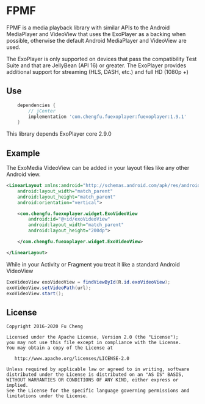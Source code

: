 # FPMF
FPMF is a media playback library with similar APIs to the Android MediaPlayer and VideoView that uses the ExoPlayer as a backing when possible, otherwise the default Android MediaPlayer and VideoView are used.

The ExoPlayer is only supported on devices that pass the compatibility Test Suite and that are JellyBean (API 16) or greater. The ExoPlayer provides additional support for streaming (HLS, DASH, etc.) and full HD (1080p +)

## Use
```groovy
    dependencies {
        // jCenter
        implementation 'com.chengfu.fuexoplayer:fuexoplayer:1.9.1'
    }
```
This library depends ExoPlayer core 2.9.0

## Example
The ExoMedia VideoView can be added in your layout files like any other Android view.

```xml
<LinearLayout xmlns:android="http://schemas.android.com/apk/res/android"
    android:layout_width="match_parent"
    android:layout_height="match_parent"
    android:orientation="vertical">

    <com.chengfu.fuexoplayer.widget.ExoVideoView
        android:id="@+id/exoVideoView"
        android:layout_width="match_parent"
        android:layout_height="200dp">

    </com.chengfu.fuexoplayer.widget.ExoVideoView>

</LinearLayout>
```

While in your Activity or Fragment you treat it like a standard Android VideoView

```java
ExoVideoView exoVideoView = findViewById(R.id.exoVideoView);
exoVideoView.setVideoPath(url);
exoVideoView.start();
```

License
-------
    Copyright 2016-2020 Fu Cheng

    Licensed under the Apache License, Version 2.0 (the "License");
    you may not use this file except in compliance with the License.
    You may obtain a copy of the License at

       http://www.apache.org/licenses/LICENSE-2.0

    Unless required by applicable law or agreed to in writing, software
    distributed under the License is distributed on an "AS IS" BASIS,
    WITHOUT WARRANTIES OR CONDITIONS OF ANY KIND, either express or implied.
    See the License for the specific language governing permissions and
    limitations under the License.
